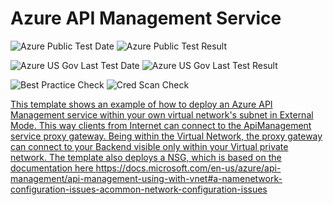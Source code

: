 # Azure API Management Service

![Azure Public Test Date](https://azurequickstartsservice.blob.core.windows.net/badges/201-api-management-create-with-external-vnet/PublicLastTestDate.svg)
![Azure Public Test Result](https://azurequickstartsservice.blob.core.windows.net/badges/201-api-management-create-with-external-vnet/PublicDeployment.svg)

![Azure US Gov Last Test Date](https://azurequickstartsservice.blob.core.windows.net/badges/201-api-management-create-with-external-vnet/FairfaxLastTestDate.svg)
![Azure US Gov Last Test Result](https://azurequickstartsservice.blob.core.windows.net/badges/201-api-management-create-with-external-vnet/FairfaxDeployment.svg)

![Best Practice Check](https://azurequickstartsservice.blob.core.windows.net/badges/201-api-management-create-with-external-vnet/BestPracticeResult.svg)
![Cred Scan Check](https://azurequickstartsservice.blob.core.windows.net/badges/201-api-management-create-with-external-vnet/CredScanResult.svg)

<a href="https://portal.azure.com/#create/Microsoft.Template/uri/https%3A%2F%2Fraw.githubusercontent.com%2Fazure%2Fazure-quickstart-templates%2Fmaster%2F201-api-management-create-with-external-vnet%2Fazuredeploy.json" target="_blank">

This template shows an example of how to deploy an Azure API Management service within your own virtual network's subnet in External Mode. This way clients from Internet can connect to the ApiManagement service proxy gateway. Being within the Virtual Network, the proxy gateway can connect to your Backend visible only within your Virtual private network. The template also deploys a NSG, which is based on the documentation here https://docs.microsoft.com/en-us/azure/api-management/api-management-using-with-vnet#a-namenetwork-configuration-issues-acommon-network-configuration-issues


